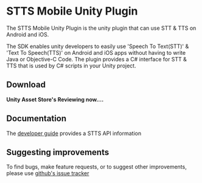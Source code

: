 # STTS Mobile Unity Plugin
The STTS Mobile Unity Plugin is the unity plugin that can use STT & TTS on Android and iOS. 

The SDK enables unity developers to easily use 'Speech To Text(STT)' & 'Text To Speech(TTS)' on Android and iOS apps without having to write Java or Objective-C Code. The plugin provides a C# interface for STT & TTS that is used by C# scripts in your Unity project.

## Download
**Unity Asset Store's Reviewing now....**

## Documentation
The [developer guide](https://github.com/hankyojeong/STTS-Mobile-Unity/tree/master/DeveloperGuide) provides a STTS API information

## Suggesting improvements
To find bugs, make feature requests, or to suggest other improvements, please use [github's issue tracker](https://github.com/hankyojeong/STTS-Mobile-Unity/issues)